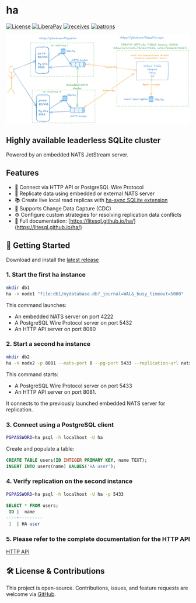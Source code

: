 # ha

[![License](https://img.shields.io/badge/License-Apache_2.0-blue.svg)](https://opensource.org/licenses/Apache-2.0)
[![LiberaPay](https://liberapay.com/assets/widgets/donate.svg)](https://liberapay.com/walterwanderley/donate)
[![receives](https://img.shields.io/liberapay/receives/walterwanderley.svg?logo=liberapay)](https://liberapay.com/walterwanderley/donate)
[![patrons](https://img.shields.io/liberapay/patrons/walterwanderley.svg?logo=liberapay)](https://liberapay.com/walterwanderley/donate)

![](ha.png)


## Highly available leaderless SQLite cluster 

Powered by an embedded NATS JetStream server.

## Features

- 🔌 Connect via HTTP API or PostgreSQL Wire Protocol  
- 🔁 Replicate data using embedded or external NATS server
- 📚 Create live local read replicas with [ha-sync SQLite extension](https://github.com/litesql/ha-sync)  
- 🔄 Supports Change Data Capture (CDC)
- ⚙️ Configure custom strategies for resolving replication data conflicts
- 📖 Full documentation: [https://litesql.github.io/ha/](https://litesql.github.io/ha/)

## 🚀 Getting Started

Download and install the [latest release](https://github.com/litesql/ha/releases/latest)

### 1. Start the first **ha** instance

```sh
mkdir db1
ha -n node1 "file:db1/mydatabase.db?_journal=WAL&_busy_timeout=5000"
```

This command launches:

- An embedded NATS server on port 4222
- A PostgreSQL Wire Protocol server on port 5432
- An HTTP API server on port 8080

### 2. Start a second **ha** instance

```sh
mkdir db2
ha -n node2 -p 8081 --nats-port 0 --pg-port 5433 --replication-url nats://localhost:4222 "file:db2/mydatabase.db?_journal=WAL&_busy_timeout=5000"
```

This command starts:

- A PostgreSQL Wire Protocol server on port 5433
- An HTTP API server on port 8081.

It connects to the previously launched embedded NATS server for replication.

### 3. Connect using a PostgreSQL client

```sh
PGPASSWORD=ha psql -h localhost -U ha
```

Create and populate a table:

```sql
CREATE TABLE users(ID INTEGER PRIMARY KEY, name TEXT);
INSERT INTO users(name) VALUES('HA user');
```

### 4. Verify replication on the second instance

```sh
PGPASSWORD=ha psql -h localhost -U ha -p 5433
```

```sql
SELECT * FROM users;
 ID |  name   
----+---------
 1  | HA user

```

### 5. Please refer to the complete documentation for the HTTP API

[HTTP API](https://litesql.github.io/ha/#5)

## 🛠️ License & Contributions

This project is open-source. Contributions, issues, and feature requests are welcome via [GitHub](https://github.com/litesql/ha).